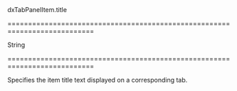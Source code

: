 <!--id-->dxTabPanelItem.title<!--/id-->
===========================================================================
<!--type-->String<!--/type-->
===========================================================================

<!--shortDescription-->
Specifies the item title text displayed on a corresponding tab.
<!--/shortDescription-->

<!--fullDescription-->

<!--/fullDescription-->